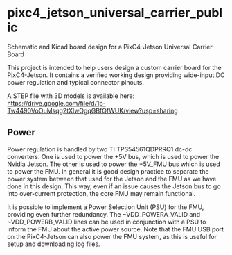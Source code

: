# pixc4_jetson_universal_carrier_public
Schematic and Kicad board design for a PixC4-Jetson Universal Carrier Board

This project is intended to help users design a custom carrier board for the PixC4-Jetson. It contains a verified working design providing wide-input DC power regulation and typical connector pinouts.

A STEP file with 3D models is available here: https://drive.google.com/file/d/1p-Tw4490VoOuMsqg2tXlwOgqGBfQfWUK/view?usp=sharing

## Power
Power regulation is handled by two TI TPS54561QDPRRQ1 dc-dc converters. One is used to power the +5V bus, which is used to power the Nvidia Jetson. The other is used to power the +5V_FMU bus which is used to power the FMU. In general it is good design practice to separate the power system between that used for the Jetson and the FMU as we have done in this design. This way, even if an issue causes the Jetson bus to go into over-current protection, the core FMU may remain functional.

It is possible to implement a Power Selection Unit (PSU) for the FMU, providing even further redundancy. The ~VDD_POWERA_VALID and ~VDD_POWERB_VALID lines can be used in conjunction with a PSU to inform the FMU about the active power source. Note that the FMU USB port on the PixC4-Jetson can also power the FMU system, as this is useful for setup and downloading log files. 
